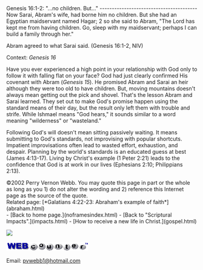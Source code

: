  <head> <title>(PVW) Genesis 16:1-2: "...no children. But..."</title> <meta content="IE=9" http-equiv="X-UA-Compatible"></meta> <link href="css/page_style.css" rel="stylesheet" type="text/css"></link> </head><body><div class="page_style">Genesis 16:1-2: "...no children. But..."
----------------------------------------

<div class="p">Now Sarai, Abram's wife, had borne him no children. But she had an Egyptian maidservant named Hagar; 2 so she said to Abram, "The Lord has kept me from having children. Go, sleep with my maidservant; perhaps I can build a family through her."  
  
Abram agreed to what Sarai said. (Genesis 16:1-2, NIV)

 Context: <cite class="bibleref" title="Genesis 16">Genesis 16</cite></div>Have you ever experienced a high point in your relationship with God only to follow it with falling flat on your face? God had just clearly confirmed His covenant with Abram (<cite class="bibleref" title="Genesis 15">Genesis 15</cite>). He promised Abram and Sarai an heir although they were too old to have children. But, moving mountains doesn't always mean getting out the pick and shovel. That's the lesson Abram and Sarai learned. They set out to make God's promise happen using the standard means of their day, but the result only left them with trouble and strife. While Ishmael means "God hears," it sounds similar to a word meaning "wilderness" or "wasteland."

Following God's will doesn't mean sitting passively waiting. It means submitting to God's standards, not improvising with popular shortcuts. Impatient improvisations often lead to wasted effort, exhaustion, and despair. Planning by the world's standards is an educated guess at best (James 4:13-17). Living by Christ's example (1 Peter 2:21) leads to the confidence that God is at work in our lives (Ephesians 2:10; Philippians 2:13).

<div class="copy">©2002 Perry Vernon Webb. You may quote this page in part or the whole as long as you   
 1) do not alter the wording and   
 2) reference this Internet page as the source of the quote.</div> Related page: [*Galatians 4:22-23: Abraham's example of faith*](abraham.html)  </div>- [Back to home page.](noframesindex.html)
- [Back to "Scriptural Impacts".](impacts.html)
- [How to receive a new life in Christ.](gospel.html)
 
![](http://counter.digits.com/wc/-d/4/pvwebb)

[![digits](images/wc-03.gif)](http://www.digits.com/)

Email: [pvwebb1@hotmail.com](mailto:pvwebb1@hotmail.com)

 